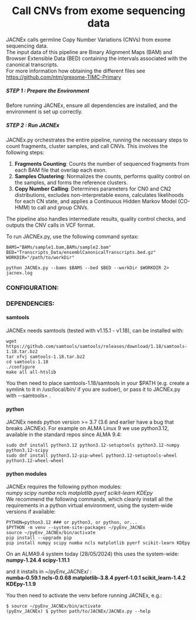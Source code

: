 <h1 align="center"> Call CNVs from exome sequencing data </h1>

JACNEx calls germline Copy Number Variations (CNVs) from exome sequencing data.<br>
The input data of this pipeline are Binary Alignment Maps (BAM) and Browser Extensible Data (BED) containing the intervals associated with the canonical transcripts.<br>
For more information how obtaining the different files see https://github.com/ntm/grexome-TIMC-Primary<br>

##### STEP 1 : Prepare the Environment<br>

Before running JACNEx, ensure all dependencies are installed, and the environment is set up correctly.<br>

##### STEP 2 : Run JACNEx<br>

JACNEx.py orchestrates the entire pipeline, running the necessary steps to count fragments, cluster samples, and call CNVs. This involves the following steps:<br>

1. **Fragments Counting**: Counts the number of sequenced fragments from each BAM file that overlap each exon.<br>
2. **Samples Clustering**: Normalizes the counts, performs quality control on the samples, and forms the reference clusters.<br>
3. **Copy Number Calling**: Determines parameters for CN0 and CN2 distributions, excludes non-interpretable exons, calculates likelihoods for each CN state, and applies a Continuous Hidden Markov Model (CO-HMM) to call and group CNVs.<br>

The pipeline also handles intermediate results, quality control checks, and outputs the CNV calls in VCF format.<br>

To run JACNEx.py, use the following command syntax:
```
BAMS="BAMs/sample1.bam,BAMs/sample2.bam"
BED="Transcripts_Data/ensemblCanonicalTranscripts.bed.gz"
WORKDIR="/path/to/workDir"

python JACNEx.py --bams $BAMS --bed $BED --workDir $WORKDIR 2> jacnex.log
```

### CONFIGURATION:


### DEPENDENCIES:

#### samtools
JACNEx needs samtools (tested with v1.15.1 - v1.18), can be installed with: <br>
```
wget https://github.com/samtools/samtools/releases/download/1.18/samtools-1.18.tar.bz2
tar xfvj samtools-1.18.tar.bz2
cd samtools-1.18
./configure
make all all-htslib
```
You then need to place samtools-1.18/samtools in your $PATH (e.g. create a symlink to it in /usr/local/bin/ if you are sudoer), or pass it to JACNEx.py with --samtools= .

#### python
JACNEx needs python version >= 3.7 (3.6 and earlier have a bug that breaks JACNEx).
For example on ALMA Linux 9 we use python3.12, available in the standard repos since ALMA 9.4:
```
sudo dnf install python3.12 python3.12-setuptools python3.12-numpy python3.12-scipy
sudo dnf install python3.12-pip-wheel python3.12-setuptools-wheel python3.12-wheel-wheel
```

#### python modules
JACNEx requires the following python modules:<br>
_numpy scipy numba ncls matplotlib pyerf scikit-learn KDEpy_<br>
We recommend the following commands, which cleanly install all the requirements in
a python virtual environment, using the system-wide versions if available:
```
PYTHON=python3.12 ### or python3, or python, or...
$PYTHON -m venv --system-site-packages ~/pyEnv_JACNEx
source ~/pyEnv_JACNEx/bin/activate
pip install --upgrade pip
pip install numpy scipy numba ncls matplotlib pyerf scikit-learn KDEpy
```
On an ALMA9.4 system today (28/05/2024) this uses the system-wide:<br>
**numpy-1.24.4 scipy-1.11.1**

and it installs in ~/pyEnv_JACNEx/ :<br>
**numba-0.59.1 ncls-0.0.68 matplotlib-3.8.4 pyerf-1.0.1 scikit_learn-1.4.2 KDEpy-1.1.9**

You then need to activate the venv before running JACNEx, e.g.:
```
$ source ~/pyEnv_JACNEx/bin/activate
(pyEnv_JACNEx) $ python path/to/JACNEx/JACNEx.py --help
```
